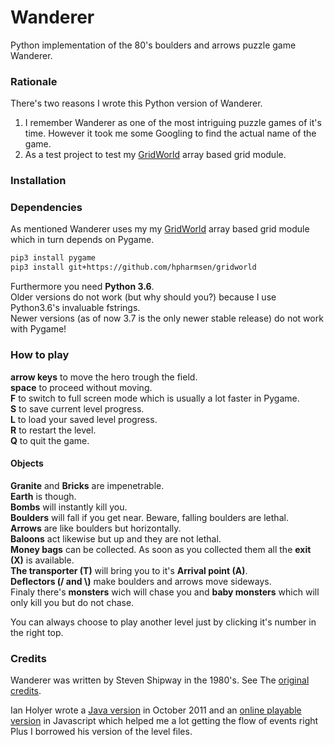 # Wanderer
Python implementation of the 80's boulders and arrows puzzle game Wanderer.

### Rationale
There's two reasons I wrote this Python version of Wanderer. 
1. I remember Wanderer as one of the most intriguing puzzle games of it's time. 
However it took me some Googling to find the actual name of the game.
2. As a test project to test my [GridWorld](https://github.com/hpharmsen/gridworld) array based grid module.

### Installation

### Dependencies
As mentioned Wanderer uses my my [GridWorld](https://github.com/hpharmsen/gridworld) array based grid module which in turn depends on Pygame.

```bash
pip3 install pygame
pip3 install git+https://github.com/hpharmsen/gridworld
```

Furthermore you need **Python 3.6**.\
Older versions do not work (but why should you?) because I use Python3.6's invaluable fstrings.\
Newer versions (as of now 3.7 is the only newer stable release) do not work with Pygame!

### How to play
**arrow keys** to move the hero trough the field.\
**space** to proceed without moving.\
**F** to switch to full screen mode which is usually a lot faster in Pygame.\
**S** to save current level progress.\
**L** to load your saved level progress.\
**R** to restart the level.\
**Q** to quit the game.

#### Objects
**Granite** and **Bricks** are impenetrable.\
**Earth** is though.\
**Bombs** will instantly kill you.\
**Boulders** will fall if you get near. Beware, falling boulders are lethal.\
**Arrows** are like boulders but horizontally.\
**Baloons** act likewise but up and they are not lethal.\
**Money bags** can be collected. As soon as you collected them all the **exit (X)** is available.\
**The transporter (T)** will bring you to it's **Arrival point (A)**.\
**Deflectors (/ and \\)** make boulders and arrows move sideways.\
Finaly there's **monsters** wich will chase you and **baby monsters** which will only kill you but do not chase. 

You can always choose to play another level just by clicking it's number in the right top.

### Credits
Wanderer was written by Steven Shipway in the 1980's. 
See The [original credits](https://csijh.github.io/wanderer/javascript/credits.html). 

Ian Holyer wrote a [Java version](https://csijh.github.io/wanderer/) in October 2011 
and an [online playable version](https://csijh.github.io/wanderer/javascript/index.html) 
in Javascript which helped me a lot getting the flow of events right\
Plus I borrowed his version of the level files.